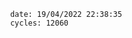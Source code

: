 

                date: 19/04/2022 22:38:35
                cycles: 12060

                         